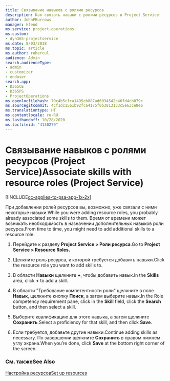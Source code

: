 ```yaml
---
title: Связывание навыков с ролями ресурсов
description: Как связать навыки с ролями ресурсов в Project Service
author: JohnPBurrows
manager: kfend
ms.service: project-operations
ms.custom:
- dyn365-projectservice
ms.date: 8/03/2018
ms.topic: article
ms.author: ruhercul
audience: Admin
search.audienceType:
- admin
- customizer
- enduser
search.app:
- D365CE
- D365PS
- ProjectOperations
ms.openlocfilehash: 70c4b5cfca1495cb887ad6034542c46fd4cb079c
ms.sourcegitcommit: 4cf1dc1561b92fca4175f0b3813133c5e63ce8e6
ms.translationtype: HT
ms.contentlocale: ru-RU
ms.lasthandoff: 10/28/2020
ms.locfileid: "4130279"
---
```

# <a name="associate-skills-with-resource-roles-project-service"></a><span data-ttu-id="786ff-103">Связывание навыков с ролями ресурсов (Project Service)</span><span class="sxs-lookup"><span data-stu-id="786ff-103">Associate skills with resource roles (Project Service)</span></span>

[!INCLUDE[cc-applies-to-psa-app-1x-2x](../includes/cc-applies-to-psa-app-1x-2x.md)]

<span data-ttu-id="786ff-104">При добавлении ролей ресурсов вы, возможно, уже связали с ними некоторые навыки.</span><span class="sxs-lookup"><span data-stu-id="786ff-104">While you were adding resource roles, you probably already associated some skills to them.</span></span> <span data-ttu-id="786ff-105">Время от времени может возникать необходимость в назначении дополнительных навыков роли ресурса.</span><span class="sxs-lookup"><span data-stu-id="786ff-105">From time to time, you might need to add additional skills to a resource role.</span></span>  
  
1.  <span data-ttu-id="786ff-106">Перейдите к разделу **Project Service > Роли ресурса**.</span><span class="sxs-lookup"><span data-stu-id="786ff-106">Go to **Project Service > Resource Roles.**</span></span>  
  
2.  <span data-ttu-id="786ff-107">Щелкните роль ресурса, к которой требуется добавить навыки.</span><span class="sxs-lookup"><span data-stu-id="786ff-107">Click the resource role you want to add skills to.</span></span>  
  
3.  <span data-ttu-id="786ff-108">В области **Навыки** щелкните **+**, чтобы добавить навык.</span><span class="sxs-lookup"><span data-stu-id="786ff-108">In the **Skills** area, click **+** to add a skill.</span></span>  
  
4.  <span data-ttu-id="786ff-109">В области "Требование компетентности роли" щелкните в поле **Навык**, щелкните кнопку **Поиск**, а затем выберите навык.</span><span class="sxs-lookup"><span data-stu-id="786ff-109">In the Role competency requirement pane, click in the **Skill** field, click the **Search** button,  and then select a skill.</span></span>  
  
5.  <span data-ttu-id="786ff-110">Выберите квалификацию для этого навыка, а затем щелкните **Сохранить**.</span><span class="sxs-lookup"><span data-stu-id="786ff-110">Select a proficiency for that skill, and then click **Save**.</span></span>  
  
6.  <span data-ttu-id="786ff-111">Если требуется, добавьте другие навыки.</span><span class="sxs-lookup"><span data-stu-id="786ff-111">Continue adding skills as necessary.</span></span> <span data-ttu-id="786ff-112">По завершении щелкните **Сохранить** в правом нижнем углу экрана.</span><span class="sxs-lookup"><span data-stu-id="786ff-112">When you’re done, click **Save** at the bottom right corner of the screen.</span></span>  
  
### <a name="see-also"></a><span data-ttu-id="786ff-113">См. также</span><span class="sxs-lookup"><span data-stu-id="786ff-113">See Also</span></span>  
 [<span data-ttu-id="786ff-114">Настройка ресурсов</span><span class="sxs-lookup"><span data-stu-id="786ff-114">Set up resources</span></span>](../psa/set-up-resources.md)
